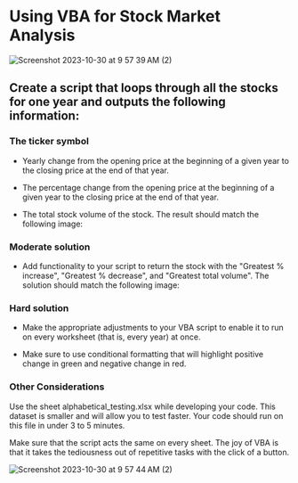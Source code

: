 # Using VBA for Stock Market Analysis

![Screenshot 2023-10-30 at 9 57 39 AM (2)](https://github.com/meehal0203/VBA-Challenge/assets/146681542/b1a4f3b2-218e-4f95-8b5f-3bb7b2815feb)

## Create a script that loops through all the stocks for one year and outputs the following information:

### The ticker symbol

* Yearly change from the opening price at the beginning of a given year to the closing price at the end of that year.

* The percentage change from the opening price at the beginning of a given year to the closing price at the end of that year.

* The total stock volume of the stock. The result should match the following image:

### Moderate solution

* Add functionality to your script to return the stock with the "Greatest % increase", "Greatest % decrease", and "Greatest total volume". The solution should match the following image:

### Hard solution

* Make the appropriate adjustments to your VBA script to enable it to run on every worksheet (that is, every year) at once.

* Make sure to use conditional formatting that will highlight positive change in green and negative change in red.

### Other Considerations
Use the sheet alphabetical_testing.xlsx while developing your code. This dataset is smaller and will allow you to test faster. Your code should run on this file in under 3 to 5 minutes.

Make sure that the script acts the same on every sheet. The joy of VBA is that it takes the tediousness out of repetitive tasks with the click of a button.

![Screenshot 2023-10-30 at 9 57 44 AM (2)](https://github.com/meehal0203/VBA-Challenge/assets/146681542/435137fc-9866-4b0a-81c0-67901732e3aa)
